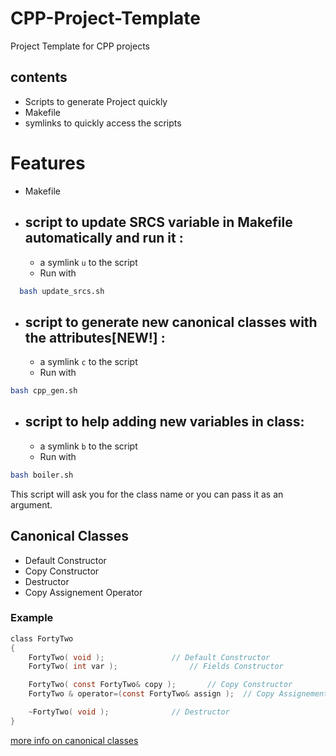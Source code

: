 # CPP-Project-Template
Project Template for CPP projects
## contents
- Scripts to generate Project quickly
- Makefile
- symlinks to quickly access the scripts

# Features
- Makefile

- ## script to update SRCS variable in Makefile automatically and run it :<br>
  - a symlink `u` to the script
  - Run with
```bash
  bash update_srcs.sh
```

- ## script to generate new canonical classes with the attributes[NEW!] :<br>
  - a symlink `c` to the script
  - Run with
```bash
bash cpp_gen.sh
```

- ## script to help adding new variables in class:<br>
  - a symlink `b` to the script
  - Run with
```bash
bash boiler.sh
```


This script will ask you for the class name or you can pass it as an argument.
## Canonical Classes
- Default Constructor
- Copy Constructor
- Destructor
- Copy Assignement Operator

### Example
```c
class FortyTwo
{
	FortyTwo( void );				// Default Constructor
	FortyTwo( int var );				// Fields Constructor

	FortyTwo( const FortyTwo& copy );		// Copy Constructor
	FortyTwo & operator=(const FortyTwo& assign );	// Copy Assignement Operator

	~FortyTwo( void );				// Destructor
}
```
[more info on canonical classes](https://www.francescmm.com/orthodox-canonical-class-form/)
